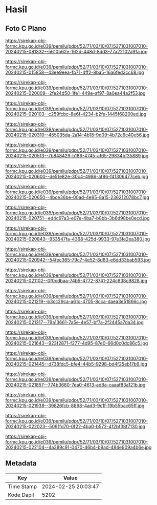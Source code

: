 # Hasil

## Foto C Plano

https://sirekap-obj-formc.kpu.go.id/e039/pemilu/pdpr/52/71/03/10/07/5271031007010-20240215-081332--5610b62e-162d-448d-8dd3-77a22102a91a.jpg

https://sirekap-obj-formc.kpu.go.id/e039/pemilu/pdpr/52/71/03/10/07/5271031007010-20240215-015858--43ee9eea-fb71-4ff2-8ba5-16a6fed3cc68.jpg

https://sirekap-obj-formc.kpu.go.id/e039/pemilu/pdpr/52/71/03/10/07/5271031007010-20240215-020009--2fe24d50-1fe1-449e-af97-8a0ea44a2f53.jpg

https://sirekap-obj-formc.kpu.go.id/e039/pemilu/pdpr/52/71/03/10/07/5271031007010-20240215-020103--c259fcbc-8e6f-4234-b2fe-1445f68200ed.jpg

https://sirekap-obj-formc.kpu.go.id/e039/pemilu/pdpr/52/71/03/10/07/5271031007010-20240215-020310--455035da-2a14-4b18-9d09-4b72c9c40e56.jpg

https://sirekap-obj-formc.kpu.go.id/e039/pemilu/pdpr/52/71/03/10/07/5271031007010-20240215-020513--7b848429-b186-4745-af65-29834bf35889.jpg

https://sirekap-obj-formc.kpu.go.id/e039/pemilu/pdpr/52/71/03/10/07/5271031007010-20240215-020600--de51e82e-30c4-4986-af86-f41306477ceb.jpg

https://sirekap-obj-formc.kpu.go.id/e039/pemilu/pdpr/52/71/03/10/07/5271031007010-20240215-020650--4bce36be-00ad-4e95-8a15-236212078bc7.jpg

https://sirekap-obj-formc.kpu.go.id/e039/pemilu/pdpr/52/71/03/10/07/5271031007010-20240215-020751--ed4c97a3-e07e-4ba7-b8bb-3b6d98be0ecd.jpg

https://sirekap-obj-formc.kpu.go.id/e039/pemilu/pdpr/52/71/03/10/07/5271031007010-20240215-020843--953547fa-4368-425d-9933-97e3fe2ea380.jpg

https://sirekap-obj-formc.kpu.go.id/e039/pemilu/pdpr/52/71/03/10/07/5271031007010-20240215-020942--54fec365-79c7-4e52-8d63-e6dd33bab593.jpg

https://sirekap-obj-formc.kpu.go.id/e039/pemilu/pdpr/52/71/03/10/07/5271031007010-20240215-021102--0f0cdbaa-74b5-4772-8741-224c838c9828.jpg

https://sirekap-obj-formc.kpu.go.id/e039/pemilu/pdpr/52/71/03/10/07/5271031007010-20240215-021219--b3cc29ca-a61c-4705-8cca-daea3e51866c.jpg

https://sirekap-obj-formc.kpu.go.id/e039/pemilu/pdpr/52/71/03/10/07/5271031007010-20240215-021317--79a13661-7a5e-4e57-bf7a-2f2445a7da34.jpg

https://sirekap-obj-formc.kpu.go.id/e039/pemilu/pdpr/52/71/03/10/07/5271031007010-20240215-021643--923f2871-f277-4d95-87e0-66d0c0dc86c5.jpg

https://sirekap-obj-formc.kpu.go.id/e039/pemilu/pdpr/52/71/03/10/07/5271031007010-20240215-021445--d738fdc5-bfe4-44b5-9298-bd4f25eb17b9.jpg

https://sirekap-obj-formc.kpu.go.id/e039/pemilu/pdpr/52/71/03/10/07/5271031007010-20240215-021857--774b3680-7ea0-4613-ad8a-caaaf83a121b.jpg

https://sirekap-obj-formc.kpu.go.id/e039/pemilu/pdpr/52/71/03/10/07/5271031007010-20240215-021938--39826fcb-8898-4ad3-9c1f-19b55bac65ff.jpg

https://sirekap-obj-formc.kpu.go.id/e039/pemilu/pdpr/52/71/03/10/07/5271031007010-20240215-022023--5091fd70-0f22-4ba0-b572-4f2bf38f7130.jpg

https://sirekap-obj-formc.kpu.go.id/e039/pemilu/pdpr/52/71/03/10/07/5271031007010-20240215-022104--4a389c91-0470-46b4-b9ad-484e909a4b6e.jpg


## Metadata

| Key        | Value               |
| ---------- | ------------------- |
| Time Stamp | 2024-02-25 20:03:47 |
| Kode Dapil | 5202                |



